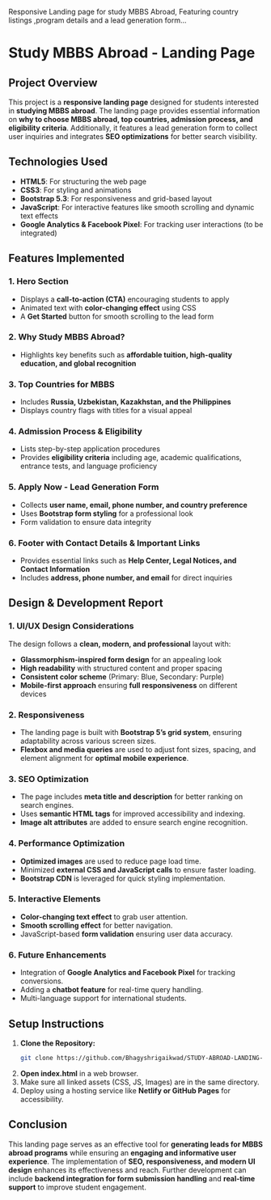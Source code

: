 
Responsive Landing page for study MBBS Abroad, Featuring country listings ,program details and a lead generation form...

# Study MBBS Abroad - Landing Page

## Project Overview
This project is a **responsive landing page** designed for students interested in **studying MBBS abroad**. The landing page provides essential information on **why to choose MBBS abroad, top countries, admission process, and eligibility criteria**. Additionally, it features a lead generation form to collect user inquiries and integrates **SEO optimizations** for better search visibility.

## Technologies Used
- **HTML5**: For structuring the web page
- **CSS3**: For styling and animations
- **Bootstrap 5.3**: For responsiveness and grid-based layout
- **JavaScript**: For interactive features like smooth scrolling and dynamic text effects
- **Google Analytics & Facebook Pixel**: For tracking user interactions (to be integrated)

## Features Implemented
### 1. **Hero Section**
- Displays a **call-to-action (CTA)** encouraging students to apply
- Animated text with **color-changing effect** using CSS
- A **Get Started** button for smooth scrolling to the lead form

### 2. **Why Study MBBS Abroad?**
- Highlights key benefits such as **affordable tuition, high-quality education, and global recognition**

### 3. **Top Countries for MBBS**
- Includes **Russia, Uzbekistan, Kazakhstan, and the Philippines**
- Displays country flags with titles for a visual appeal

### 4. **Admission Process & Eligibility**
- Lists step-by-step application procedures
- Provides **eligibility criteria** including age, academic qualifications, entrance tests, and language proficiency

### 5. **Apply Now - Lead Generation Form**
- Collects **user name, email, phone number, and country preference**
- Uses **Bootstrap form styling** for a professional look
- Form validation to ensure data integrity

### 6. **Footer with Contact Details & Important Links**
- Provides essential links such as **Help Center, Legal Notices, and Contact Information**
- Includes **address, phone number, and email** for direct inquiries

## Design & Development Report
### **1. UI/UX Design Considerations**
The design follows a **clean, modern, and professional** layout with:
- **Glassmorphism-inspired form design** for an appealing look
- **High readability** with structured content and proper spacing
- **Consistent color scheme** (Primary: Blue, Secondary: Purple)
- **Mobile-first approach** ensuring **full responsiveness** on different devices

### **2. Responsiveness**
- The landing page is built with **Bootstrap 5’s grid system**, ensuring adaptability across various screen sizes.
- **Flexbox and media queries** are used to adjust font sizes, spacing, and element alignment for **optimal mobile experience**.

### **3. SEO Optimization**
- The page includes **meta title and description** for better ranking on search engines.
- Uses **semantic HTML tags** for improved accessibility and indexing.
- **Image alt attributes** are added to ensure search engine recognition.

### **4. Performance Optimization**
- **Optimized images** are used to reduce page load time.
- Minimized **external CSS and JavaScript calls** to ensure faster loading.
- **Bootstrap CDN** is leveraged for quick styling implementation.

### **5. Interactive Elements**
- **Color-changing text effect** to grab user attention.
- **Smooth scrolling effect** for better navigation.
- JavaScript-based **form validation** ensuring user data accuracy.

### **6. Future Enhancements**
- Integration of **Google Analytics and Facebook Pixel** for tracking conversions.
- Adding a **chatbot feature** for real-time query handling.
- Multi-language support for international students.

## Setup Instructions
1. **Clone the Repository:**
   ```sh
   git clone https://github.com/Bhagyshrigaikwad/STUDY-ABROAD-LANDING-PAGE/edit/main/README.md
2. **Open index.html** in a web browser.
3. Make sure all linked assets (CSS, JS, Images) are in the same directory.
4. Deploy using a hosting service like **Netlify or GitHub Pages** for accessibility.

## Conclusion
This landing page serves as an effective tool for **generating leads for MBBS abroad programs** while ensuring an **engaging and informative user experience**. The implementation of **SEO, responsiveness, and modern UI design** enhances its effectiveness and reach. Further development can include **backend integration for form submission handling** and **real-time  support** to improve student engagement.

